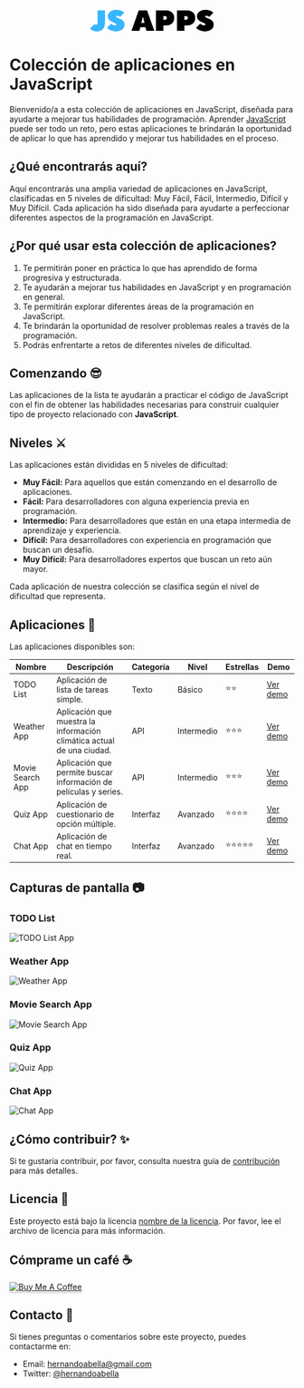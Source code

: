 <div align="center">
  <img src="/public/logo.png">
</div>

# Colección de aplicaciones en JavaScript

Bienvenido/a a esta colección de aplicaciones en JavaScript, diseñada para ayudarte a mejorar tus habilidades de programación. Aprender [JavaScript](https://developer.mozilla.org/es/docs/Web/JavaScript) puede ser todo un reto, pero estas aplicaciones te brindarán la oportunidad de aplicar lo que has aprendido y mejorar tus habilidades en el proceso.

## ¿Qué encontrarás aquí?

Aquí encontrarás una amplia variedad de aplicaciones en JavaScript, clasificadas en 5 niveles de dificultad: Muy Fácil, Fácil, Intermedio, Difícil y Muy Difícil. Cada aplicación ha sido diseñada para ayudarte a perfeccionar diferentes aspectos de la programación en JavaScript.

## ¿Por qué usar esta colección de aplicaciones?

1. Te permitirán poner en práctica lo que has aprendido de forma progresiva y estructurada.
2. Te ayudarán a mejorar tus habilidades en JavaScript y en programación en general.
3. Te permitirán explorar diferentes áreas de la programación en JavaScript.
4. Te brindarán la oportunidad de resolver problemas reales a través de la programación.
5. Podrás enfrentarte a retos de diferentes niveles de dificultad.

## Comenzando 😎

Las aplicaciones de la lista te ayudarán a practicar el código de JavaScript con el fin de obtener las habilidades necesarias para construir cualquier tipo de proyecto relacionado con **JavaScript**.

## Niveles ⚔️

Las aplicaciones están divididas en 5 niveles de dificultad:

- **Muy Fácil:** Para aquellos que están comenzando en el desarrollo de aplicaciones.
- **Fácil:** Para desarrolladores con alguna experiencia previa en programación.
- **Intermedio:** Para desarrolladores que están en una etapa intermedia de aprendizaje y experiencia.
- **Difícil:** Para desarrolladores con experiencia en programación que buscan un desafío.
- **Muy Difícil:** Para desarrolladores expertos que buscan un reto aún mayor.

Cada aplicación de nuestra colección se clasifica según el nivel de dificultad que representa.

## Aplicaciones 📱

Las aplicaciones disponibles son:

| Nombre           | Descripción                                                           | Categoría | Nivel      | Estrellas  | Demo                                     |
| ---------------- | --------------------------------------------------------------------- | --------- | ---------- | ---------- | ---------------------------------------- |
| TODO List        | Aplicación de lista de tareas simple.                                 | Texto     | Básico     | ⭐⭐       | [Ver demo](https://todolist-demo.com)    |
| Weather App      | Aplicación que muestra la información climática actual de una ciudad. | API       | Intermedio | ⭐⭐⭐     | [Ver demo](https://weatherapp-demo.com)  |
| Movie Search App | Aplicación que permite buscar información de películas y series.      | API       | Intermedio | ⭐⭐⭐     | [Ver demo](https://moviesearch-demo.com) |
| Quiz App         | Aplicación de cuestionario de opción múltiple.                        | Interfaz  | Avanzado   | ⭐⭐⭐⭐   | [Ver demo](https://quizapp-demo.com)     |
| Chat App         | Aplicación de chat en tiempo real.                                    | Interfaz  | Avanzado   | ⭐⭐⭐⭐⭐ | [Ver demo](https://chatapp-demo.com)     |

## Capturas de pantalla 📷

### TODO List
![TODO List App](/public/screenshots/todo-list.png "TODO List App")

### Weather App
![Weather App](/public/screenshots/weather-app.png "Weather App")

### Movie Search App
![Movie Search App](/public/screenshots/movie-search-app.png "Movie Search App")

### Quiz App
![Quiz App](/public/screenshots/quiz-app.png "Quiz App")

### Chat App
![Chat App](/public/screenshots/chat-app.png "Chat App")


## ¿Cómo contribuir? ✨

Si te gustaría contribuir, por favor, consulta nuestra guía de [contribución](./CONTRIBUTING.md) para más detalles.

## Licencia 📜

Este proyecto está bajo la licencia [nombre de la licencia](./LICENSE.md). Por favor, lee el archivo de licencia para más información.

## Cómprame un café ☕

<a href="https://www.buymeacoffee.com/hernandoabella" target="_blank"><img src="https://www.buymeacoffee.com/assets/img/custom_images/orange_img.png" alt="Buy Me A Coffee" style="height: 41px !important;width: 174px !important;box-shadow: 0px 3px 2px 0px rgba(190, 190, 190, 0.5) !important;-webkit-box-shadow: 0px 3px 2px 0px rgba(190, 190, 190, 0.5) !important;" ></a>

## Contacto 📩

Si tienes preguntas o comentarios sobre este proyecto, puedes contactarme en:

- Email: hernandoabella@gmail.com
- Twitter: [@hernandoabella](https://twitter.com/hernandoabella)
